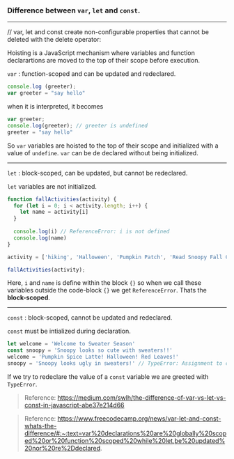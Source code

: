 ### Difference between `var`, `let` and `const`.
***

// var, let and const create non-configurable properties that cannot be deleted with the delete operator:

Hoisting is a JavaScript mechanism where variables and function declarartions are moved to the top of their scope before execution.

`var` : function-scoped and can be updated and redeclared.

```javascript
console.log (greeter);
var greeter = "say hello"
```

when it is interpreted, it becomes

```javascript
var greeter;
console.log(greeter); // greeter is undefined
greeter = "say hello"
```

So `var` variables are hoisted to the top of their scope and initialized with a value of `undefine`. `var` can be de declared without being initialized.

***


`let` : block-scoped, can be updated, but cannot be redeclared.

`let` variables are not initialized.

```javascript
function fallActivities(activity) {
  for (let i = 0; i < activity.length; i++) {
    let name = activity[i]
  }  
  
  console.log(i) // ReferenceError: i is not defined
  console.log(name) 
}

activity = ['hiking', 'Halloween', 'Pumpkin Patch', 'Read Snoopy Fall Comics', 'Jack O Lantern'];

fallActivities(activity);
```

Here, `i` and `name` is define within the block `{}` so when we call these variables outside the  code-block `{}` we get `ReferenceError`. Thats the **block-scoped**.

***

`const` : block-scoped, cannot be updated and redeclared.

`const` must be intialized during declaration.

```javascript
let welcome = 'Welcome to Sweater Season'
const snoopy = 'Snoopy looks so cute with sweaters!!'
welcome = 'Pumpkin Spice Latte! Halloween! Red Leaves!'
snoopy = 'Snoopy looks ugly in sweaters!' // TypeError: Assignment to constant variable.
```

If we try to redeclare the value of a `const` variable we are greeted with `TypeError`.

> Reference: https://medium.com/swlh/the-difference-of-var-vs-let-vs-const-in-javascript-abe37e214d66

> Reference: https://www.freecodecamp.org/news/var-let-and-const-whats-the-difference/#:~:text=var%20declarations%20are%20globally%20scoped%20or%20function%20scoped%20while%20let,be%20updated%20nor%20re%2Ddeclared.